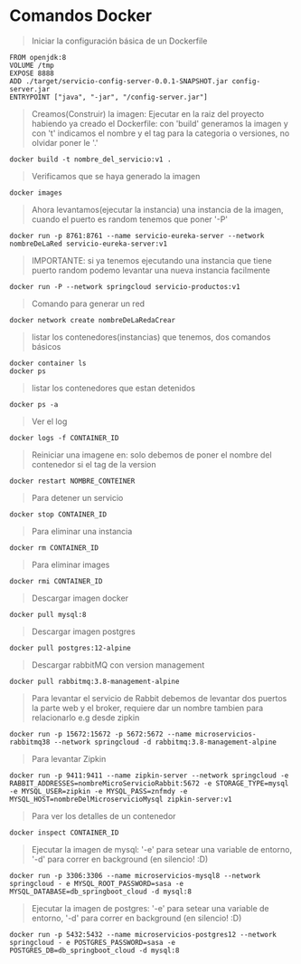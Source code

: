 
# Comandos Docker

> Iniciar la configuración básica de un Dockerfile
``` properties 
FROM openjdk:8
VOLUME /tmp
EXPOSE 8888
ADD ./target/servicio-config-server-0.0.1-SNAPSHOT.jar config-server.jar
ENTRYPOINT ["java", "-jar", "/config-server.jar"]
```

> Creamos(Construir) la imagen: Ejecutar en la raiz del proyecto habiendo ya creado el Dockerfile: con 'build' generamos la imagen y con 't' indicamos el nombre y el tag para la categoria o versiones, no olvidar poner le '.'
```
docker build -t nombre_del_servicio:v1 .
```

> Verificamos que se haya generado la imagen
```
docker images
```

> Ahora levantamos(ejecutar la instancia) una instancia de la imagen, cuando el puerto es random tenemos que poner '-P'
```
docker run -p 8761:8761 --name servicio-eureka-server --network nombreDeLaRed servicio-eureka-server:v1
```

> IMPORTANTE: si ya tenemos ejecutando una instancia que tiene puerto random podemo levantar una nueva instancia facilmente
```
docker run -P --network springcloud servicio-productos:v1
```

> Comando para generar un red 
```
docker network create nombreDeLaRedaCrear
```

> listar los contenedores(instancias) que tenemos, dos comandos básicos
``` shell
docker container ls
docker ps
```
> listar los contenedores que estan detenidos
```
docker ps -a
```

> Ver el log 
```
docker logs -f CONTAINER_ID
```
> Reiniciar una imagene en: solo debemos de poner el nombre del contenedor si el tag de la version
```
docker restart NOMBRE_CONTEINER
```
> Para detener un servicio
```
docker stop CONTAINER_ID
```
> Para eliminar una instancia 
```
docker rm CONTAINER_ID
```

> Para eliminar images
```
docker rmi CONTAINER_ID
```

> Descargar imagen docker
```
docker pull mysql:8
```
> Descargar imagen postgres
```
docker pull postgres:12-alpine
```
> Descargar rabbitMQ con version management
```
docker pull rabbitmq:3.8-management-alpine
```

> Para levantar el servicio de Rabbit debemos de levantar dos puertos la parte web y el broker, requiere dar un nombre tambien para relacionarlo e.g desde zipkin
```
docker run -p 15672:15672 -p 5672:5672 --name microservicios-rabbitmq38 --network springcloud -d rabbitmq:3.8-management-alpine
```

> Para levantar Zipkin
```
docker run -p 9411:9411 --name zipkin-server --network springcloud -e RABBIT_ADDRESSES=nombreMicroServicioRabbit:5672 -e STORAGE_TYPE=mysql -e MYSQL_USER=zipkin -e MYSQL_PASS=znfmdy -e MYSQL_HOST=nombreDelMicroservicioMysql zipkin-server:v1
```
> Para ver los detalles de un contenedor
```
docker inspect CONTAINER_ID
```

> Ejecutar la imagen de mysql: '-e' para setear una variable de entorno, '-d' para correr en background (en silencio! :D)
```
docker run -p 3306:3306 --name microservicios-mysql8 --network springcloud - e MYSQL_ROOT_PASSWORD=sasa -e MYSQL_DATABASE=db_springboot_cloud -d mysql:8
```

> Ejecutar la imagen de postgres: '-e' para setear una variable de entorno, '-d' para correr en background (en silencio! :D)
```
docker run -p 5432:5432 --name microservicios-postgres12 --network springcloud - e POSTGRES_PASSWORD=sasa -e POSTGRES_DB=db_springboot_cloud -d mysql:8
```